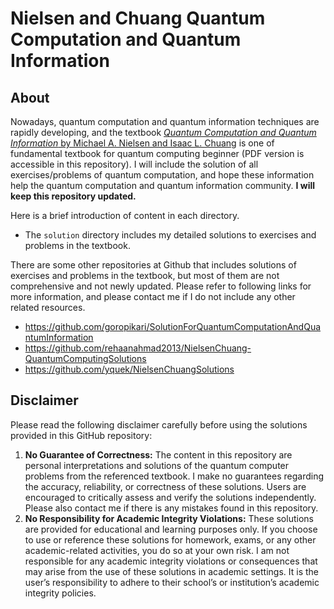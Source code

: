 # Nielsen and Chuang Quantum Computation and Quantum Information

## About

Nowadays, quantum computation and quantum information techniques are rapidly developing, and the textbook <u>*Quantum Computation and Quantum Information* by Michael A. Nielsen and Isaac L. Chuang</u> is one of fundamental textbook for quantum computing beginner (PDF version is accessible in this repository). I will include the solution of all exercises/problems of quantum computation, and hope these information help the quantum computation and quantum information community. **I will keep this repository updated.**

Here is a brief introduction of content in each directory. 

<!--* The `derivation` directory contains derivation of some equation in the textbook -->
* The `solution` directory includes my detailed solutions to exercises and problems in the textbook. 

There are some other repositories at Github that includes solutions of exercises and problems in the textbook, but most of them are not comprehensive and not newly updated. Please refer to following links for more information, and please contact me if I do not include any other related resources. 

* https://github.com/goropikari/SolutionForQuantumComputationAndQuantumInformation 
* https://github.com/rehaanahmad2013/NielsenChuang-QuantumComputingSolutions
* https://github.com/yquek/NielsenChuangSolutions

## Disclaimer

Please read the following disclaimer carefully before using the solutions provided in this GitHub repository:

1. **No Guarantee of Correctness:** The content in this repository are personal interpretations and solutions of the quantum computer problems from the referenced textbook. I make no guarantees regarding the accuracy, reliability, or correctness of these solutions. Users are encouraged to critically assess and verify the solutions independently. Please also contact me if there is any mistakes found in this repository. 
2. **No Responsibility for Academic Integrity Violations:** These solutions are provided for educational and learning purposes only. If you choose to use or reference these solutions for homework, exams, or any other academic-related activities, you do so at your own risk. I am not responsible for any academic integrity violations or consequences that may arise from the use of these solutions in academic settings. It is the user’s responsibility to adhere to their school’s or institution’s academic integrity policies.
